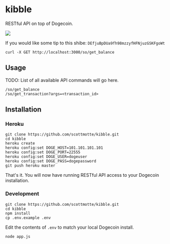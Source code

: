 # kibble

RESTful API on top of Dogecoin.

![](https://raw.github.com/scottmotte/kibble/master/kibble.png)

If you would like some tip to this shibe: `DEfjuBpDUa9fh98mzzyfHFNjuzGSKFgoWt`

```
curl -X GET http://localhost:3000/so/get_balance
```

## Usage

TODO: List of all available API commands will go here.

```
/so/get_balance
/so/get_transaction?args=<transaction_id>
```

## Installation

### Heroku

```
git clone https://github.com/scottmotte/kibble.git
cd kibble
heroku create
heroku config:set DOGE_HOST=101.101.101.101
heroku config:set DOGE_PORT=22555
heroku config:set DOGE_USER=dogeuser
heroku config:set DOGE_PASS=dogepassword
git push heroku master
```

That's it. You will now have running RESTful API access to your Dogecoin installation.

### Development

```
git clone https://github.com/scottmotte/kibble.git
cd kibble
npm install
cp .env.example .env
```

Edit the contents of `.env` to match your local Dogecoin install.

```
node app.js
```

